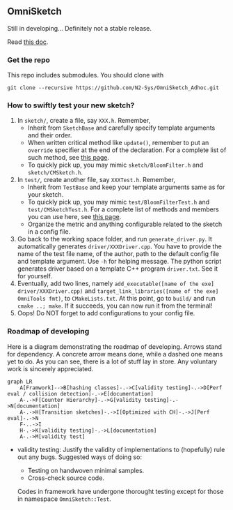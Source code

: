 ## OmniSketch

Still in developing... Definitely not a stable release.

Read [this doc](http://47.94.237.126/omnisketch/index.html).

### Get the repo

This repo includes submodules. You should clone with
```shell
git clone --recursive https://github.com/N2-Sys/OmniSketch_Adhoc.git
```

### How to swiftly test your new sketch?
1. In `sketch/`, create a file, say `XXX.h`. Remember,
   - Inherit from `SketchBase` and carefully specify template arguments and their order.
   - When written critical method like `update()`, remember to put an `override` specifier at the end of the declaration. For a complete list of such method, see [this page](http://47.94.237.126/omnisketch/class_omni_sketch_1_1_sketch_1_1_sketch_base.html).
   - To quickly pick up, you may mimic `sketch/BloomFilter.h` and `sketch/CMSketch.h`.
2. In `test/`, create another file, say `XXXTest.h`. Remember,
   - Inherit from `TestBase` and keep your template arguments same as for your sketch.
   - To quickly pick up, you may mimic `test/BloomFilterTest.h` and `test/CMSketchTest.h`. For a complete list of methods and members you can use here, see [this page](http://47.94.237.126/omnisketch/class_omni_sketch_1_1_test_1_1_test_base.html).
   - Organize the metric and anything configurable related to the sketch in a config file.
3. Go back to the working space folder, and run `generate_driver.py`. It automatically generates `driver/XXXDriver.cpp`.
   You have to provide the name of the test file name, of the author, path to the default config file and template argument. Use `-h` for helping message. The python script generates driver based on a template C++ program `driver.txt`. See it for yourself.
4. Eventually, add two lines, namely `add_executable([name of the exe] driver/XXXDriver.cpp)` and `target_link_libraries([name of the exe] OmniTools fmt)`, to `CMakeLists.txt`. At this point, go to `build/` and run `cmake ..; make`. If it succeeds, you can now run it from the terminal!
5. Oops! Do NOT forget to add configurations to your config file.

### Roadmap of developing

Here is a diagram demonstrating the roadmap of developing. Arrows stand for dependency. A concrete arrow means done, while a dashed one means yet to do. As you can see, there is a lot of stuff lay in store. Any voluntary work is sincerely appreciated.
```mermaid
graph LR
	A[Framwork]-->B[hashing classes]-.->C[validity testing]-.->D[Perf eval / collision detection]-.->E[documentation]
	A-.->F[Counter Hierarchy]-.->G[validity testing]-.->N[documentation]
	A-.->H[Transition sketches]-.->I[Optimized with CH]-.->J[Perf eval]-.->N
	F-..->I
	H-.->K[validity testing]-.->L[documentation]
	A-.->M[validity test]
```
- validity testing: Justify the validity of implementations to (hopefully) rule out any bugs. Suggested ways of doing so:
  - Testing on handwoven minimal samples.
  - Cross-check source code.
  
  Codes in framework have undergone thorought testing except for those in namespace `OmniSketch::Test`.